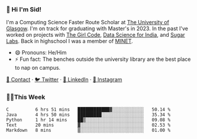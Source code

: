 ### 👋 Hi I'm Sid!
I'm a Computing Science Faster Route Scholar at [The University of Glasgow](https://gla.ac.uk). I'm on track for graduating with Master's in 2023. In the past I've worked on projects with [The Girl Code](https://thegirlcode.co/), [Data Science for India](), and [Sugar Labs](https://sugarlabs.org/). Back in highschool I was a member of [MINET](https://minet.co/). 

- 😄 Pronouns: He/Him
- ⚡ Fun fact: The benches outside the university library are the best place to nap on campus.

[📇 Contact](https://sid.gg/) · [🐦 Twitter](https://twitter.com/scholaronroad) · [👔 LinkedIn](https://linkedin.com/in/sidhant-bhavnani) · [📸 Instagram](https://www.instagram.com/bhavnani.pvt/) 

### 👨‍💻This Week
<!--START_SECTION:waka-->
```text
C          6 hrs 51 mins   ████████████▓░░░░░░░░░░░░   50.14 % 
Java       4 hrs 50 mins   █████████░░░░░░░░░░░░░░░░   35.34 % 
Python     1 hr 14 mins    ██▒░░░░░░░░░░░░░░░░░░░░░░   09.08 % 
Text       20 mins         ▓░░░░░░░░░░░░░░░░░░░░░░░░   02.53 % 
Markdown   8 mins          ▒░░░░░░░░░░░░░░░░░░░░░░░░   01.00 % 
```
<!--END_SECTION:waka-->
